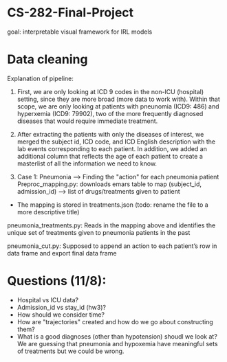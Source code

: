 # CS-282-Final-Project
goal: interpretable visual framework for IRL models

# Data cleaning
Explanation of pipeline: 
1. First, we are only looking at ICD 9 codes in the non-ICU (hospital) setting, since they are more broad (more data to work with). Within that scope, we are only looking at patients with pneunomia (ICD9: 486) and hyperxemia (ICD9: 79902), two of the more frequently diagnosed diseases that would require immediate treatment.

2. After extracting the patients with only the diseases of interest, we merged the subject id, ICD code, and ICD English description with the lab events corresponding to each patient. In addition, we added an additional column that reflects the age of each patient to create a masterlist of all the information we need to know.

2. Case 1: Pneumonia --> Finding the "action" for each pneumonia patient
Preproc_mapping.py: 
downloads emars table to map (subject_id, admission_id) —> list of drugs/treatments given to patient
* The mapping is stored in treatments.json (todo: rename the file to a more descriptive title)

pneumonia_treatments.py: 
Reads in the mapping above and identifies the unique set of treatments given to pneumonia patients in the past

pneumonia_cut.py: 
Supposed to append an action to each patient’s row in data frame and export final data frame

# Questions (11/8): 
- Hospital vs ICU data?
- Admission_id vs stay_id (hw3)?
- How should we consider time?
- How are "trajectories" created and how do we go about constructing them? 
- What is a good diagnoses (other than hypotension) shoudl we look at? We are guessing that pneumonia and hypoxemia have meaningful sets of treatments but we could be wrong.


